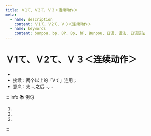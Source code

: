 ```yaml
---
title: Ｖ1て、Ｖ2て、Ｖ３＜连续动作＞
meta:
  - name: description
    content: Ｖ1て、Ｖ2て、Ｖ３＜连续动作＞
  - name: keywords
    content: bunpou, bp, BP, Bp, bP, Bunpou, 日语, 语法, 日语语法
---
```


# Ｖ1て、Ｖ2て、Ｖ３＜连续动作＞

* <grammer-content sentence="意义：表示连续进行的几个动作在时间上的先后顺序。**时态只会在最后一个动词上体现**；" />
* 接续：两个以上的「Vて」连用；
* 意义：先...,之后...,...

::: info :books: 例句

1. <grammer-content id='1-8-7-0' sentence="まず、オンライン[決済/けっさい]のアプリ**を[開/ひら]いて、マイページを[押/お]して、[銀行/ぎんこう]カード[登録/とうろく]**を[選/えら]びます。" trans="首先，打开在线支付的应用程序，点击我的页面，然后选择银行卡注册。" />
2. <grammer-content id='1-8-7-1' sentence="[朝/あさ]**[起/お]きて、[運動/うんどう]をして、[食事/しょくじ]をして、[会社/かいしゃ]へ[行/い]く**。" trans="早上起床，做运动，吃饭，然后去公司。" />
3. <grammer-content id='1-8-7-2' sentence="[昨日/きのう]の[休/やす]みに、[友達/ともだち]と[一緒/いっしょ]に[町/まち]へ**[行/い]って、[買/か]い[物/もの]をして、[映画/えいが]を[見/み]た**。" trans="昨天休息的时候，和朋友一起去街上买了东西，看了电影。" />

:::
